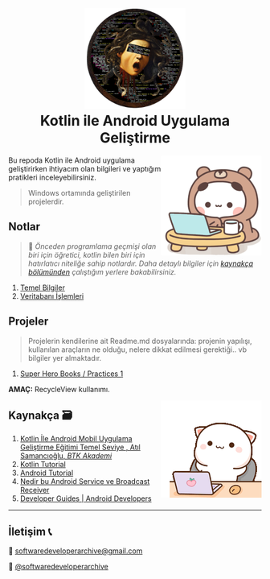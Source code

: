 <h1 align="center">
  <br>
  <a href="https://github.com/zeynepaslierhan/.NetCoreArchive"><img src="https://github.com/zeynepaslierhan/zeynepaslierhan/blob/main/img/Logo.png" alt="SoftwareDeveloperArchive" width="200"></a>
  <br>
  Kotlin ile Android Uygulama Geliştirme
  <br>
</h1>

<img src="https://github.com/zeynepaslierhan/zeynepaslierhan/blob/main/img/gifs/BanaBenziyor.gif" align="right">

Bu repoda Kotlin ile Android uygulama geliştirirken ihtiyacım olan bilgileri ve yaptığım pratikleri inceleyebilirsiniz. 

> Windows ortamında geliştirilen projelerdir.

## Notlar

> :loudspeaker: *Önceden programlama geçmişi olan biri için öğretici, kotlin bilen biri için hatırlatıcı niteliğe sahip notlardır. Daha detaylı bilgiler için [kaynakça bölümünden]() çalıştığım yerlere bakabilirsiniz.* 

1. [Temel Bilgiler](https://github.com/zeynepaslierhan/AndroidAppwithKotlin/blob/main/Temel%20Bilgiler.md)
2. [Veritabanı İşlemleri](https://github.com/zeynepaslierhan/AndroidAppwithKotlin/blob/main/Veritaban%C4%B1%20%C4%B0%C5%9Flemleri.md)

## Projeler

> Projelerin kendilerine ait Readme.md dosyalarında: projenin yapılışı, kullanılan araçların ne olduğu, nelere dikkat edilmesi gerektiği.. vb bilgiler yer almaktadır. 

1. [Super Hero Books / Practices 1](https://github.com/zeynepaslierhan/AndroidAppwithKotlin/tree/main/AndroidAppwithKotlinPractices/superHeroBooks)

  **AMAÇ:** RecycleView kullanımı.







<img src="https://github.com/zeynepaslierhan/zeynepaslierhan/blob/main/img/gifs/%C4%B0%C5%9FimBittiSanm%C4%B1%C5%9F%C4%B1md%C4%B1r.gif" align="right">

## Kaynakça :card_file_box:

1. [Kotlin İle Android Mobil Uygulama Geliştirme Eğitimi Temel Seviye , Atıl Samancıoğlu, *BTK Akademi*](https://www.btkakademi.gov.tr/portal/course/kotlin-ile-android-mobil-uygulama-gelistirme-egitimi-temel-seviye-10274)
1. [Kotlin Tutorial](https://www.w3schools.com/KOTLIN/index.php)
1. [Android Tutorial](https://www.tutorialspoint.com/android/index.htm)
1. [Nedir bu Android Service ve Broadcast Receiver](https://medium.com/kodluyoruz/nedir-bu-android-service-ve-broadcast-receiver-291168de075b)
1. [Developer Guides | Android Developers](https://developer.android.com/guide)

---

## İletişim :telephone_receiver:

:e-mail:  softwaredeveloperarchive@gmail.com

:iphone: [@softwaredeveloperarchive](https://www.instagram.com/softwaredeveloperarchive/)
